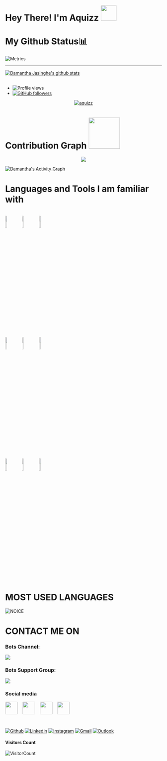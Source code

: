 # Hey There! I'm Aquizz <img src="https://raw.githubusercontent.com/MartinHeinz/MartinHeinz/master/wave.gif" width="50px">



# My Github Status📊
![Metrics](https://metrics.lecoq.io/aquizz?template=classic&isocalendar=1&languages=1&introduction=1&followup=1&activity=1&code=1&gists=1&lines=1&tweets=1&achievements=1&isocalendar.duration=half-year&languages.limit=8&languages.sections=most-used&languages.colors=github&languages.threshold=0%25&languages.indepth=false&languages.categories=markup%2C%20programming&languages.recent.categories=markup%2C%20programming&languages.recent.load=300&languages.recent.days=14&introduction.title=true&followup.sections=repositories&activity.limit=5&activity.load=300&activity.days=14&activity.filter=all&activity.visibility=all&activity.timestamps=false&achievements.threshold=C&achievements.secrets=true&achievements.display=detailed&achievements.limit=0&code.lines=12&code.load=100&code.visibility=public&tweets.attachments=false&tweets.limit=2&tweets.user=.user.twitter&config.timezone=Asia%2FColombo)

**** 
 <a href="https://github.com/aquizz/handle-path-oz">
    <img align="center" alt="Damantha Jasinghe's github stats" src="https://github-readme-stats.vercel.app/api?username=aquizz&show_icons=true&theme=midnight-purple" />
  </a>

<br>
<br>

- ![Profile views](https://gpvc.arturio.dev/aquizz)
- [![GitHub followers](https://img.shields.io/github/followers/aquizz.svg?style=social&label=Follow&maxAge=2592000)](https://github.com/aquizz?tab=followers)
  

<p align="center"> <a href="https://github.com/aquizz"><img src="https://github-profile-trophy.vercel.app/?username=aquizz&no-bg=true" alt="aquizz" /></a> </p>


# Contribution Graph <img src="https://octodex.github.com/images/daftpunktocat-thomas.gif" width=100px>

<p align="center">
  <a href="https://github.com/Damantha126">
    <img src="https://github-readme-streak-stats.herokuapp.com/?user=Damantha126#version3"/>
  </a>
</p>
<a href="h

  <a href="https://github.com/Damantha126"><img alt="Damantha's Activity Graph" src="https://activity-graph.herokuapp.com/graph?username=Damantha126&bg_color=1F222E&color=F8D866&line=F85D7F&point=FFFFFF&hide_border=true" /></a>






# Languages and Tools I am familiar with

<p align ="left">
  <br />
  <code><img width="10%"  src="https://www.vectorlogo.zone/logos/json/json-ar21.svg"></code>
  <code><img width="10%"   src="https://www.vectorlogo.zone/logos/git-scm/git-scm-ar21.svg"></code>
  <code><img width="10%"   src="https://www.vectorlogo.zone/logos/python/python-ar21.svg"></code>
  <br />
  <code><img width="10%"  src="https://www.vectorlogo.zone/logos/mysql/mysql-ar21.svg"></code>
  <code><img width="10%"  src="https://www.vectorlogo.zone/logos/sqlite/sqlite-ar21.svg"></code>
  <code><img width="10%"  src="https://www.vectorlogo.zone/logos/firebase/firebase-ar21.svg"></code>
  <br />
  <code><img width="10%"  src="https://www.vectorlogo.zone/logos/w3_html5/w3_html5-ar21.svg"></code>
  <code><img width="10%"  src="https://www.vectorlogo.zone/logos/github/github-ar21.svg"></code>
  <code><img width="10%"  src="https://www.vectorlogo.zone/logos/gitlab/gitlab-ar21.svg"></code>
  <br>
</p>  



# MOST USED LANGUAGES
![NOICE](https://github-readme-stats.vercel.app/api/top-langs/?username=Damantha126&theme=dark&show_icons=true)

# CONTACT ME ON
                                                          
### Bots Channel:
<a href="https://t.me/ankivectorUpdates"><img src="https://img.shields.io/badge/Anki Vector%20Updates-Join%20Telegram%20Channel-blue.svg?logo=telegram"></a>
<p align="left">

### Bots Support Group:
<a href="https://t.me/AnkiSupport_Official"><img src="https://img.shields.io/badge/Anki vecor%20Support-Join%20Telegram%20Group-blue.svg?logo=telegram"></a>
                                                              
### Social media
                                                              
<a href="https://t.me/Damantha_Jasinghe" target="blank"><img align="center" src="https://cdn4.iconfinder.com/data/icons/logos-and-brands/512/335_Telegram_logo-256.png"  height="40" width="40" /></a> &nbsp;&nbsp;
<a href="https://www.instagram.com/Damantha_Jasinghe" target="blank"><img align="center" src="https://cdn2.iconfinder.com/data/icons/social-icons-33/128/Instagram-256.png"  height="40" width="40" /></a> &nbsp;&nbsp;
<a href="https://www.youtube.com/channel/UCzl8fagoLiV7zBDXQxKYAxA" target="blank"><img align="center" src="https://cdn3.iconfinder.com/data/icons/2018-social-media-logotypes/1000/2018_social_media_popular_app_logo_youtube-256.png" height="40" width="40" /></a> &nbsp;&nbsp;
<a href="https://twitter.com/DamanthaJ" target="blank"><img align="center" src="https://cdn2.iconfinder.com/data/icons/social-media-2285/512/1_Twitter_colored_svg-256.png" height="40" width="40" /></a> &nbsp;&nbsp;
</p>

<br>
                                                              
[![Github](https://img.shields.io/badge/-Github-000?style=flat&logo=Github&logoColor=white)](https://github.com/Damantha126)
[![Linkedin](https://img.shields.io/badge/-LinkedIn-blue?style=flat&logo=Linkedin&logoColor=white)](https://www.linkedin.com/in/damantha-jasinghe-3b9376212/)
[![Instagram](https://img.shields.io/badge/-Instagram-c13584?style=flat&labelColor=c13584&logo=instagram&logoColor=white)](https://www.instagram.com/Damantha_Jasinghe/)
[![Gmail](https://img.shields.io/badge/-Gmail-c14438?style=flat&logo=Gmail&logoColor=white)](DamanthaJa:damanthaja@gmail.com)
[![Outlook](https://img.shields.io/badge/-Outlook-0078D4?style=flat&logo=Microsoft-Outlook&logoColor=white)](mailto:damanthajasinghe@outlook.com)                                                              

#### **Visitors Count**  
![VisitorCount](https://profile-counter.glitch.me/{Damantha126}/count.svg)
